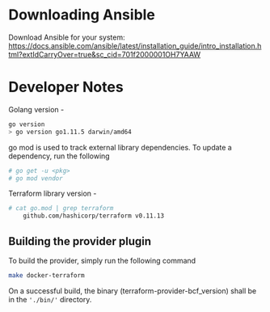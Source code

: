# Downloading Ansible
Download Ansible for your system:
https://docs.ansible.com/ansible/latest/installation_guide/intro_installation.html?extIdCarryOver=true&sc_cid=701f2000001OH7YAAW

# Developer Notes
Golang version -
```bash
go version
> go version go1.11.5 darwin/amd64
```

go mod is used to track external library dependencies. To update a dependency,
run the following
```bash
# go get -u <pkg>
# go mod vendor
```

Terraform library version -
```bash
# cat go.mod | grep terraform
	github.com/hashicorp/terraform v0.11.13
```

## Building the provider plugin
To build the provider, simply run the following command
```bash
make docker-terraform
```
On a successful build, the binary (terraform-provider-bcf_version) shall be
in the ```'./bin/'``` directory.
